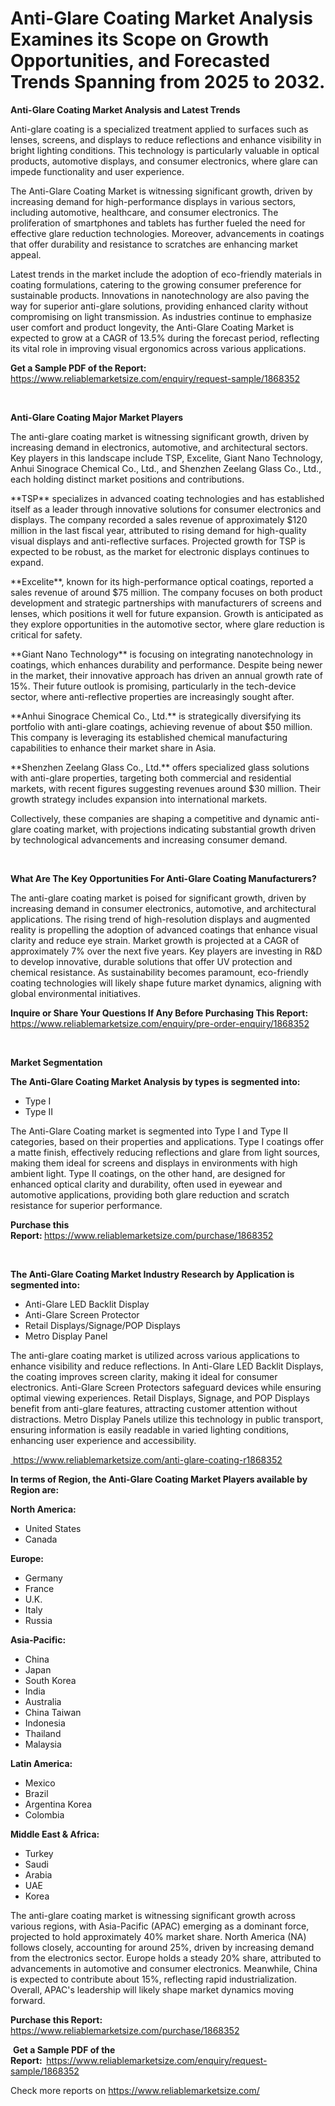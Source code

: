 <p><h1>Anti-Glare Coating Market Analysis Examines its Scope on Growth Opportunities, and Forecasted Trends Spanning from 2025 to 2032.</h1></p><p><strong>Anti-Glare Coating Market Analysis and Latest Trends</strong></p>
<p><p>Anti-glare coating is a specialized treatment applied to surfaces such as lenses, screens, and displays to reduce reflections and enhance visibility in bright lighting conditions. This technology is particularly valuable in optical products, automotive displays, and consumer electronics, where glare can impede functionality and user experience.</p><p>The Anti-Glare Coating Market is witnessing significant growth, driven by increasing demand for high-performance displays in various sectors, including automotive, healthcare, and consumer electronics. The proliferation of smartphones and tablets has further fueled the need for effective glare reduction technologies. Moreover, advancements in coatings that offer durability and resistance to scratches are enhancing market appeal.</p><p>Latest trends in the market include the adoption of eco-friendly materials in coating formulations, catering to the growing consumer preference for sustainable products. Innovations in nanotechnology are also paving the way for superior anti-glare solutions, providing enhanced clarity without compromising on light transmission. As industries continue to emphasize user comfort and product longevity, the Anti-Glare Coating Market is expected to grow at a CAGR of 13.5% during the forecast period, reflecting its vital role in improving visual ergonomics across various applications.</p></p>
<p><strong>Get a Sample PDF of the Report:&nbsp;</strong> <a href="https://www.reliablemarketsize.com/enquiry/request-sample/1868352?utm_campaign=1197&utm_medium=2&utm_source=Github&utm_content=ia&utm_term=04022025&utm_id=anti-glare-coating">https://www.reliablemarketsize.com/enquiry/request-sample/1868352</a></p>
<p>&nbsp;</p>
<p><strong>Anti-Glare Coating Major Market Players</strong></p>
<p><p>The anti-glare coating market is witnessing significant growth, driven by increasing demand in electronics, automotive, and architectural sectors. Key players in this landscape include TSP, Excelite, Giant Nano Technology, Anhui Sinograce Chemical Co., Ltd., and Shenzhen Zeelang Glass Co., Ltd., each holding distinct market positions and contributions.</p><p>**TSP** specializes in advanced coating technologies and has established itself as a leader through innovative solutions for consumer electronics and displays. The company recorded a sales revenue of approximately $120 million in the last fiscal year, attributed to rising demand for high-quality visual displays and anti-reflective surfaces. Projected growth for TSP is expected to be robust, as the market for electronic displays continues to expand.</p><p>**Excelite**, known for its high-performance optical coatings, reported a sales revenue of around $75 million. The company focuses on both product development and strategic partnerships with manufacturers of screens and lenses, which positions it well for future expansion. Growth is anticipated as they explore opportunities in the automotive sector, where glare reduction is critical for safety.</p><p>**Giant Nano Technology** is focusing on integrating nanotechnology in coatings, which enhances durability and performance. Despite being newer in the market, their innovative approach has driven an annual growth rate of 15%. Their future outlook is promising, particularly in the tech-device sector, where anti-reflective properties are increasingly sought after.</p><p>**Anhui Sinograce Chemical Co., Ltd.** is strategically diversifying its portfolio with anti-glare coatings, achieving revenue of about $50 million. This company is leveraging its established chemical manufacturing capabilities to enhance their market share in Asia.</p><p>**Shenzhen Zeelang Glass Co., Ltd.** offers specialized glass solutions with anti-glare properties, targeting both commercial and residential markets, with recent figures suggesting revenues around $30 million. Their growth strategy includes expansion into international markets.</p><p>Collectively, these companies are shaping a competitive and dynamic anti-glare coating market, with projections indicating substantial growth driven by technological advancements and increasing consumer demand.</p></p>
<p>&nbsp;</p>
<p><strong>What Are The Key Opportunities For Anti-Glare Coating Manufacturers?</strong></p>
<p><p>The anti-glare coating market is poised for significant growth, driven by increasing demand in consumer electronics, automotive, and architectural applications. The rising trend of high-resolution displays and augmented reality is propelling the adoption of advanced coatings that enhance visual clarity and reduce eye strain. Market growth is projected at a CAGR of approximately 7% over the next five years. Key players are investing in R&D to develop innovative, durable solutions that offer UV protection and chemical resistance. As sustainability becomes paramount, eco-friendly coating technologies will likely shape future market dynamics, aligning with global environmental initiatives.</p></p>
<p><strong>Inquire or Share Your Questions If Any Before Purchasing This Report:</strong> <a href="https://www.reliablemarketsize.com/enquiry/pre-order-enquiry/1868352?utm_campaign=1197&utm_medium=2&utm_source=Github&utm_content=ia&utm_term=04022025&utm_id=anti-glare-coating">https://www.reliablemarketsize.com/enquiry/pre-order-enquiry/1868352</a></p>
<p>&nbsp;</p>
<p><strong>Market Segmentation</strong></p>
<p><strong>The Anti-Glare Coating Market Analysis by types is segmented into:</strong></p>
<p><ul><li>Type I</li><li>Type II</li></ul></p>
<p><p>The Anti-Glare Coating market is segmented into Type I and Type II categories, based on their properties and applications. Type I coatings offer a matte finish, effectively reducing reflections and glare from light sources, making them ideal for screens and displays in environments with high ambient light. Type II coatings, on the other hand, are designed for enhanced optical clarity and durability, often used in eyewear and automotive applications, providing both glare reduction and scratch resistance for superior performance.</p></p>
<p><strong>Purchase this Report:&nbsp;</strong><a href="https://www.reliablemarketsize.com/purchase/1868352?utm_campaign=1197&utm_medium=2&utm_source=Github&utm_content=ia&utm_term=04022025&utm_id=anti-glare-coating">https://www.reliablemarketsize.com/purchase/1868352</a></p>
<p>&nbsp;</p>
<p><strong>The Anti-Glare Coating Market Industry Research by Application is segmented into:</strong></p>
<p><ul><li>Anti-Glare LED Backlit Display</li><li>Anti-Glare Screen Protector</li><li>Retail Displays/Signage/POP Displays</li><li>Metro Display Panel</li></ul></p>
<p><p>The anti-glare coating market is utilized across various applications to enhance visibility and reduce reflections. In Anti-Glare LED Backlit Displays, the coating improves screen clarity, making it ideal for consumer electronics. Anti-Glare Screen Protectors safeguard devices while ensuring optimal viewing experiences. Retail Displays, Signage, and POP Displays benefit from anti-glare features, attracting customer attention without distractions. Metro Display Panels utilize this technology in public transport, ensuring information is easily readable in varied lighting conditions, enhancing user experience and accessibility.</p></p>
<p><a href="https://www.reliablemarketsize.com/anti-glare-coating-r1868352?utm_campaign=1197&utm_medium=2&utm_source=Github&utm_content=ia&utm_term=04022025&utm_id=anti-glare-coating">&nbsp;https://www.reliablemarketsize.com/anti-glare-coating-r1868352</a></p>
<p><strong>In terms of Region, the Anti-Glare Coating Market Players available by Region are:</strong></p>
<p>
    <p> <strong> North America: </strong>
        <ul>
            <li>United States</li>
            <li>Canada</li>
        </ul>
        </p> 
    <p> <strong> Europe: </strong>
        <ul>
            <li>Germany</li>
            <li>France</li>
            <li>U.K.</li>
            <li>Italy</li>
            <li>Russia</li>
        </ul>
        </p> 
    <p> <strong> Asia-Pacific: </strong>
        <ul>
            <li>China</li>
            <li>Japan</li>
            <li>South Korea</li>
            <li>India</li>
            <li>Australia</li>
            <li>China Taiwan</li>
            <li>Indonesia</li>
            <li>Thailand</li>
            <li>Malaysia</li>
        </ul>
        </p> 
    <p> <strong> Latin America: </strong>
        <ul>
            <li>Mexico</li>
            <li>Brazil</li>
            <li>Argentina Korea</li>
            <li>Colombia</li>
        </ul>
        </p> 
    <p> <strong> Middle East & Africa: </strong>
        <ul>
            <li>Turkey</li>
            <li>Saudi</li>
            <li>Arabia</li>
            <li>UAE</li>
            <li>Korea</li>
        </ul>
    </p>
    </p>
<p><p>The anti-glare coating market is witnessing significant growth across various regions, with Asia-Pacific (APAC) emerging as a dominant force, projected to hold approximately 40% market share. North America (NA) follows closely, accounting for around 25%, driven by increasing demand from the electronics sector. Europe holds a steady 20% share, attributed to advancements in automotive and consumer electronics. Meanwhile, China is expected to contribute about 15%, reflecting rapid industrialization. Overall, APAC's leadership will likely shape market dynamics moving forward.</p></p>
<p><strong>Purchase this Report: </strong><a href="https://www.reliablemarketsize.com/purchase/1868352?utm_campaign=1197&utm_medium=2&utm_source=Github&utm_content=ia&utm_term=04022025&utm_id=anti-glare-coating">https://www.reliablemarketsize.com/purchase/1868352</a></p>
<p>&nbsp;<strong>Get a Sample PDF of the Report:&nbsp;&nbsp;</strong><a href="https://www.reliablemarketsize.com/enquiry/request-sample/1868352?utm_campaign=1197&utm_medium=2&utm_source=Github&utm_content=ia&utm_term=04022025&utm_id=anti-glare-coating">https://www.reliablemarketsize.com/enquiry/request-sample/1868352</a></p>
<p><strong></strong></p>
<p>Check more reports on <a href="https://www.reliablemarketsize.com/?utm_campaign=1197&utm_medium=2&utm_source=Github&utm_content=ia&utm_term=04022025&utm_id=anti-glare-coating">https://www.reliablemarketsize.com/</a></p>